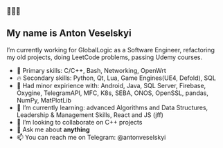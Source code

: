 ### 🧨🧨🧨
## My name is Anton Veselskyi
I’m currently working for GlobalLogic as a Software Engineer,
refactoring my old projects, doing LeetCode problems, passing Udemy courses.  

- 👑 Primary skills: C/C++, Bash, Networking, OpenWrt
- 🔥 Secondary skills: Python, Qt, Lua, Game Engines(UE4, Defold), SQL
- 🧯 Had minor expirience with: Android, Java, SQL Server, Firebase, Oxygine, TelegramAPI, MFC, K8s, SEBA, ONOS, OpenSSL, pandas, NumPy, MatPlotLib
- 🌱 I’m currently learning: advanced Algorithms and Data Structures, Leadership & Management Skills, React and JS (jff)
- 👯 I’m looking to collaborate on C++ projects
- 💬 Ask me about **anything**
- 📫 You can reach me on Telegram: @antonveselskyi 

